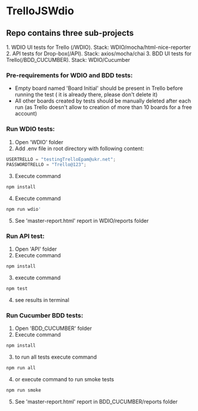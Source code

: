 # TrelloJSWdio

<h2> Repo contains three sub-projects</h2>
1. WDIO UI tests for Trello (/WDIO). Stack: WDIO/mocha/html-nice-reporter
2. API tests for Drop-box(/API). Stack: axios/mocha/chai
3. BDD UI tests for Trello(/BDD_CUCUMBER). Stack: WDIO/Cucumber

<h3>Pre-requirements for WDIO and BDD tests:</h3>

- Empty board named 'Board Initial' should be present in Trello before running the test ( it is already there, please don't delete it)
- All other boards created by tests should be manually deleted after each run (as Trello doesn't allow to creation of more than 10 boards for a free account)

<h3>Run WDIO tests:</h3>

1. Open 'WDIO' folder
2. Add .env file in root directory with following content:

```javascript
USERTRELLO = "testingTrelloEpam@ukr.net";
PASSWORDTRELLO = "Trello@123";
```

3. Execute command

```bash
npm install
```

4. Execute command

```bash
npm run wdio'
```

5. See 'master-report.html' report in WDIO/reports folder

<h3>Run API test:</h3>

1. Open 'API' folder
2. Execute command

```bash
npm install
```

3. execute command

```bash
npm test
```

4. see results in terminal

<h3>Run Cucumber BDD tests:</h3>

1. Open 'BDD_CUCUMBER' folder
2. Execute command

```bash
npm install
```

3.  to run all tests execute command

```bash
npm run all
```

4. or execute command to run smoke tests

```bash
npm run smoke
```

5. See 'master-report.html' report in BDD_CUCUMBER/reports folder
